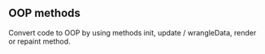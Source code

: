 ## OOP methods

Convert code to OOP
by using methods init, update / wrangleData, render or repaint method.
